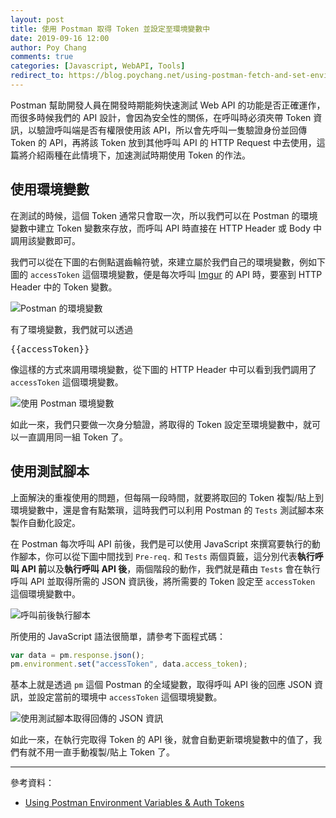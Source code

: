 ```yaml
---
layout: post
title: 使用 Postman 取得 Token 並設定至環境變數中
date: 2019-09-16 12:00
author: Poy Chang
comments: true
categories: [Javascript, WebAPI, Tools]
redirect_to: https://blog.poychang.net/using-postman-fetch-and-set-environment-variables/
---
```


Postman 幫助開發人員在開發時期能夠快速測試 Web API 的功能是否正確運作，而很多時候我們的 API 設計，會因為安全性的關係，在呼叫時必須夾帶 Token 資訊，以驗證呼叫端是否有權限使用該 API，所以會先呼叫一隻驗證身份並回傳 Token 的 API，再將該 Token 放到其他呼叫 API 的 HTTP Request 中去使用，這篇將介紹兩種在此情境下，加速測試時期使用 Token 的作法。

## 使用環境變數

在測試的時候，這個 Token 通常只會取一次，所以我們可以在 Postman 的環境變數中建立 Token 變數來存放，而呼叫 API 時直接在 HTTP Header 或 Body 中調用該變數即可。

我們可以從在下圖的右側點選齒輪符號，來建立屬於我們自己的環境變數，例如下圖的 `accessToken` 這個環境變數，便是每次呼叫 [Imgur](https://imgur.com) 的 API 時，要塞到 HTTP Header 中的 Token 變數。

![Postman 的環境變數](https://i.imgur.com/MblcVvs.png)

有了環境變數，我們就可以透過 <pre>{{accessToken}}</pre> 像這樣的方式來調用環境變數，從下圖的 HTTP Header 中可以看到我們調用了 `accessToken` 這個環境變數。

![使用 Postman 環境變數](https://i.imgur.com/BsL4m2O.png)

如此一來，我們只要做一次身分驗證，將取得的 Token 設定至環境變數中，就可以一直調用同一組 Token 了。

## 使用測試腳本

上面解決的重複使用的問題，但每隔一段時間，就要將取回的 Token 複製/貼上到環境變數中，還是會有點繁瑣，這時我們可以利用 Postman 的 `Tests` 測試腳本來製作自動化設定。

在 Postman 每次呼叫 API 前後，我們是可以使用 JavaScript 來撰寫要執行的動作腳本，你可以從下圖中間找到 `Pre-req.` 和 `Tests` 兩個頁籤，這分別代表**執行呼叫 API 前**以及**執行呼叫 API 後**，兩個階段的動作，我們就是藉由 `Tests` 會在執行呼叫 API 並取得所需的 JSON 資訊後，將所需要的 Token 設定至 `accessToken` 這個環境變數中。

![呼叫前後執行腳本](https://i.imgur.com/NnydvE5.png)

所使用的 JavaScript 語法很簡單，請參考下面程式碼：

```js
var data = pm.response.json();
pm.environment.set("accessToken", data.access_token);
```

基本上就是透過 `pm` 這個 Postman 的全域變數，取得呼叫 API 後的回應 JSON 資訊，並設定當前的環境中 `accessToken` 這個環境變數。

![使用測試腳本取得回傳的 JSON 資訊](https://i.imgur.com/Wfup1XE.png)

如此一來，在執行完取得 Token 的 API 後，就會自動更新環境變數中的值了，我們有就不用一直手動複製/貼上 Token 了。

----------

參考資料：

* [Using Postman Environment Variables & Auth Tokens](https://medium.com/@codebyjeff/using-postman-environment-variables-auth-tokens-ea9c4fe9d3d7)
